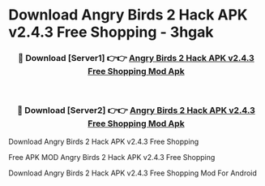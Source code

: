 # Download Angry Birds 2 Hack APK v2.4.3 Free Shopping - 3hgak



<div align="center">
<h3>🔴 Download [Server1] 👉👉 <a href="https://momento.my/?title=Angry_Birds_2_Hack_APK_v2.4.3_Free_Shopping">Angry Birds 2 Hack APK v2.4.3 Free Shopping Mod Apk</a></h3><br>

<h3>🔴 Download [Server2] 👉👉 <a href="https://momento.my/?title=Angry_Birds_2_Hack_APK_v2.4.3_Free_Shopping">Angry Birds 2 Hack APK v2.4.3 Free Shopping Mod Apk</a></h3>
</div>



Download Angry Birds 2 Hack APK v2.4.3 Free Shopping 

Free APK MOD Angry Birds 2 Hack APK v2.4.3 Free Shopping 

Download Angry Birds 2 Hack APK v2.4.3 Free Shopping Mod For Android
